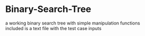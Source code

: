 # Binary-Search-Tree
a working binary search tree with simple manipulation functions<br />
included is a text file with the test case inputs
